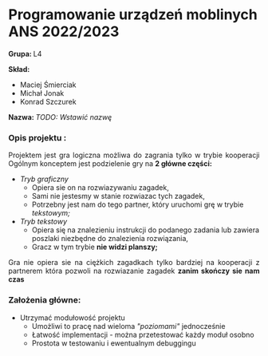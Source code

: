 <h1>Programowanie urządzeń moblinych ANS 2022/2023</h1>
    <p><b>Grupa: </b>L4</p>
    <p><b>Skład: </b></p>
    <ul>
        <li>Maciej Śmierciak</li>
        <li>Michał Jonak</li>
        <li>Konrad Szczurek</li>
    </ul>
    <p><b>Nazwa: </b><i>TODO: Wstawić nazwę</i></p>
<h3>Opis projektu :</h3>
    <p style="text-align:justify;">Projektem jest gra logiczna możliwa do zagrania tylko w trybie kooperacji
    Ogólnym konceptem jest podzielenie gry na <strong>2 główne części:</strong></p>
    <ul>
        <li>
            <i>Tryb graficzny</i>
            <ul>
                <li>Opiera sie on na rozwiazywaniu zagadek,</li>
                <li>Sami nie jestesmy w stanie rozwiazac tych zagadek,</li>
                <li>Potrzebny jest nam do tego partner, który uruchomi grę w trybie <i>tekstowym;</i></li>
            </ul>
        </li>
        <li>
            <i>Tryb tekstowy</i>
            <ul>
                <li>Opiera się na znalezieniu instrukcji do podanego zadania lub zawiera poszlaki niezbędne do znalezienia rozwiązania,</li>
                <li>Gracz w tym trybie <strong>nie widzi planszy;</strong></li>
            </ul>
        </li>
    </ul>
<p style='text-align:justify;'>Gra nie opiera sie na ciężkich zagadkach tylko bardziej na kooperacji z partnerem która pozwoli na rozwiazanie zagadek <strong>zanim skończy sie nam czas</strong></p>
<h3>Założenia główne:</h3>
    <ul>
        <li>
            Utrzymać modułowość projektu
            <ul>
                <li>Umożliwi to pracę nad wieloma <cite>"poziomami"</cite> jednocześnie</li>
                <li>Łatwość implementacji - można przetestować każdy moduł osobno</li>
                <li>Prostota w testowaniu i ewentualnym debuggingu</li>
            </ul>
        </li>
    </ul>
